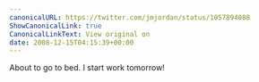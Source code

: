 ```yaml
---
canonicalURL: https://twitter.com/jmjordan/status/1057894088
ShowCanonicalLink: true
CanonicalLinkText: View original on
date: 2008-12-15T04:15:39+00:00
---
```

About to go to bed. I start work tomorrow!